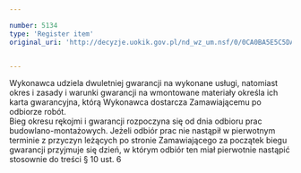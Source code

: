 ```yaml
---

number: 5134
type: 'Register item'
original_uri: 'http://decyzje.uokik.gov.pl/nd_wz_um.nsf/0/0CA0BA5E5C5DA13DC1257BBE00350F1D?OpenDocument'


---
```


Wykonawca udziela dwuletniej gwarancji na wykonane usługi, natomiast okres i zasady i warunki gwarancji na wmontowane materiały określa ich karta gwarancyjna, którą Wykonawca dostarcza Zamawiającemu po odbiorze robót.  
   Bieg okresu rękojmi i gwarancji rozpoczyna się od dnia odbioru prac budowlano-montażowych. Jeżeli odbiór prac nie nastąpił w pierwotnym terminie z przyczyn leżących po stronie Zamawiającego za początek biegu gwarancji przyjmuje się dzień, w którym odbiór ten miał pierwotnie nastąpić stosownie do treści § 10 ust. 6
